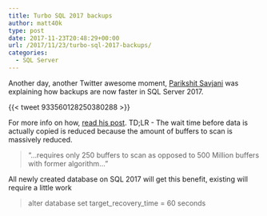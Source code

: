 ```yaml
---
title: Turbo SQL 2017 backups
author: matt40k
type: post
date: 2017-11-23T20:48:29+00:00
url: /2017/11/23/turbo-sql-2017-backups/
categories:
  - SQL Server
---
```


Another day, another Twitter awesome moment, <a href="http://www.sqlserverfaq.net/">Parikshit Savjani</a> was explaining how backups are now faster in SQL Server 2017.

{{< tweet 933560128250380288 >}}

For more info on how, <a href="https://blogs.msdn.microsoft.com/sql_server_team/how-we-made-backups-faster-with-sql-server-2017/">read his post</a>. TD;LR - The wait time before data is actually copied is reduced because the amount of buffers to scan is massively reduced.

> “...requires only 250 buffers to scan as opposed to 500 Million buffers with former algorithm...”

All newly created database on SQL 2017 will get this benefit, existing will require a little work

> alter database <dbname> set target_recovery_time = 60 seconds
